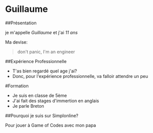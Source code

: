 # Guillaume


##Présentation

je m'appelle _Guillaume_ et j'ai *11 ans*

Ma devise: 

> don't panic, I'm an engineer

##Expérience Professionnelle

* T'as bien regardé quel age j'ai?
* Donc, pour l'expérience professionnelle, va falloir attendre un peu

#Formation

* Je suis en classe de 5ème
* J'ai fait des stages d'immertion en anglais
* Je parle Breton

##Pourquoi je suis sur Simplonline?

Pour jouer à Game of Codes avec mon papa

